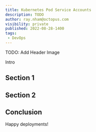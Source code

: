 ```yaml
---
title: Kubernetes Pod Service Accounts
description: TODO 
author: ray.nham@octopus.com
visibility: private
published: 2022-08-28-1400
tags:
 - DevOps
---
```


TODO: Add Header Image

Intro


## Section 1


## Section 2


## Conclusion



Happy deployments!
